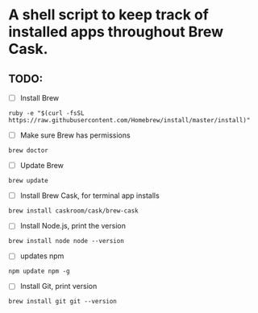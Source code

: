 # A shell script to keep track of installed apps throughout Brew Cask.


## TODO:
- [ ]  Install Brew

`ruby -e "$(curl -fsSL https://raw.githubusercontent.com/Homebrew/install/master/install)"`

- [ ] Make sure Brew has permissions

`brew doctor`

- [ ] Update Brew

`brew update`

- [ ] Install Brew Cask, for terminal app installs

`brew install caskroom/cask/brew-cask`

- [ ] Install Node.js, print the version

`brew install node
node --version`

- [ ] updates npm

`npm update npm -g`

- [ ] Install Git, print version

`brew install git
git --version`
